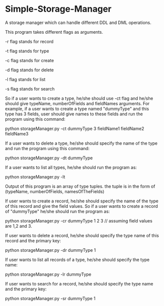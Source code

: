 # Simple-Storage-Manager
A storage manager which can handle different DDL and DML operations.

This program takes different flags as arguments.

-r flag stands for record

-t flag stands for type

-c flag stands for create

-d flag stands for delete

-l flag stands for list

-s flag stands for search

So if a user wants to create a type, he/she should use -ct flag and he/she should give typeName, numberOfFields
and fieldNames arguments. For example, if a user wants to create a type named "dummyType" and this type has 3 fields,
user should give names to these fields and run the program using this command:

python storageManager.py -ct dummyType 3 fieldName1 fieldName2 fieldName3


If a user wants to delete a type, he/she should specify the name of the type and run the program using this command:

python storageManager.py -dt dummyType


If a user wants to list all types, he/she should run the program as:

python storageManager.py -lt

Output of this program is an array of type tuples. the tuple is in the form of (typeName, numberOfFields, namesOfTheFields)



If user wants to create a record, he/she should specify the name of the type of this record and give the field values.
So if a user wants to create a record of "dummyType" he/she should run the program as:

python storageManager.py -cr dummyType 1 2 3 // assuming field values are 1,2 and 3.




If user wants to delete a record, he/she should specify the type name of this record and the primary key:

python storageManager.py -dr dummyType 1



If user wants to list all records of a type, he/she should specify the type name:

python storageManager.py -lr dummyType

If user wants to search for a record, he/she should specify the type name and the primary key:

python storageManager.py -sr dummyType 1
